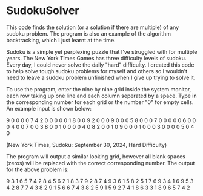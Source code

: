 # SudokuSolver

This code finds the solution (or a solution if there are multiple) of any sudoku problem. The program is also an example of the algorithm backtracking, which I just learnt at the time.

Sudoku is a simple yet perplexing puzzle that I've struggled with for multiple years. The New York Times Games has three difficulty levels of sudoku. Every day, I could never solve the daily "hard" difficulty. I created this code to help solve tough sudoku problems for myself and others so I wouldn't need to leave a sudoku problem unfinished when I give up trying to solve it.

To use the program, enter the nine by nine grid inside the system monitor, each row taking up one line and each column seperated by a space. Type in the corresponding number for each grid or the number "0" for empty cells. An example input is shown below:

9 0 0 0 0 7 4 2 0
0 0 0 0 1 8 0 0 9
2 0 0 0 9 0 0 0 5
8 0 0 0 7 0 0 0 0
0 6 0 0 0 4 0 0 7
0 0 3 8 0 0 1 0 0
0 0 4 0 8 2 0 0 1
0 9 0 0 0 1 0 0 0
3 0 0 0 0 5 0 4 0

(New York Times, Sudoku: September 30, 2024, Hard Difficulty)

The program will output a similar looking grid, however all blank spaces (zeros) will be replaced with the correct corresponding number. The output for the above problem is:

9 3 1 6 5 7 4 2 8 
4 5 6 2 1 8 3 7 9 
2 8 7 4 9 3 6 1 5 
8 2 5 1 7 6 9 3 4 
1 6 9 5 3 4 2 8 7 
7 4 3 8 2 9 1 5 6 
6 7 4 3 8 2 5 9 1 
5 9 2 7 4 1 8 6 3 
3 1 8 9 6 5 7 4 2 
